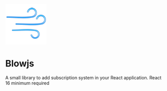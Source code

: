 ![blowjs](./blowjs.png) 
# Blowjs
A small library to add subscription system in your React application.
React 16 minimum required 